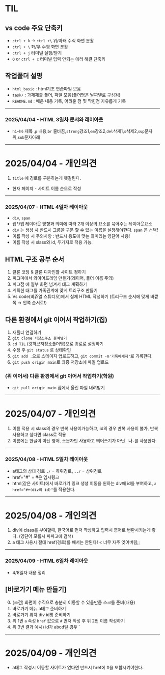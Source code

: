 # TIL
## vs code 주요 단축키
* `ctrl + k` → `ctrl +\` 위/아래 수직 화면 분활
* `ctrl + \` 좌/우 수평 화면 분활
* `ctrl + j` 터미널 실행/닫기
* `Q` or `ctrl + c` 터미널 입력 안되는 에러 해결 단축키
## 작업폴더 설명
* `html_basic` : html기초 연습파일 모음
* `task/` : 과제제출 폴더, 파일 모음(폴더명은 날짜별로 구성됨)
* `README.md` : 배운 내용 기록, 어려운 점 및 막힌점 자유롭게 기록
----
### 2025/04/04 - HTML 3일차 문서와 레이아웃
* `h1~h6` 제목 ,`p` 내용,`br` 줄바꿈,`strong`강조1,`em`강조2,`del`삭제1,`s`삭제2,`sup`문자위,`sub`문자아래
----
# 2025/04/04 - 개인의견 
1. `title` 에 경로를 구분하는게 헷갈린다. 
* 현재 페이지 - 사이트 이름 순으로 작성
----
### 2025/04/07 - HTML 4일차 레이아웃
* `div`, `span`
* 웹*/앱 레이아웃 방향과 의미에 따라 2개 이상의 요소를 묶어주는 레이아웃요소
* `div` 는 생성 시 반드시 그룹을 구분 할 수 있는 이름을 설정해야한다. `span` 은 선택!
* 이름 작성 시 주의사항 : 반드시 용도에 맞는 의미있는 영단어 사용!
* 이름 작성 시 slass와 id, 두가지로 적용 가능.
## HTML 구조 공부 순서
1. 클론 코딩 & 클론 디자인할 사이트 정하기
2. 피그마에서 와이어프레임 만들기(레이어, 폴더 이름 주의)
3. 피그잼 에 일부 화면 넘겨서 태그 계획하기
4. 계획한 태그를 가족관계에 맞게 트리구조 만들기
5. Vs code(비쥬얼 스튜디오)에서 실제 HTML 작성하기 (트리구조 순서에 맞게 바깥쪽 → 안쪽 순서로!)
## 다른 환경에서 git 이어서 작업하기(집)
1. 새폴더 연결하기 
2. `git clone 저장소주소 붙여넣기`
3. `cd TIL` (깃허브저장소폴더명)으로 경로로 설정하기
4. 수정 후 `git status` 로 상태확인
5. `git add .`으로 스테이지 업로드하고, `git commit -m'기록메세지'`로 기록한다.
6. `git push origin main`로 최종 저장소에 파일 업로드
### (위 이어서) 다른 환경에서 git 이어서 작업하기(학원)
* `git pull origin main` 집에서 올린 파일 내려받기
----
# 2025/04/07 - 개인의견
1. 이름 적용 시 slass의 경우 반복 사용이가능하고, id의 경우 반복 사용이 불가, 반복 사용하고 싶다면 class로 적용
2. 이름에는 한글이 아닌 영어, 소문자만 사용하고 띄어쓰기가 아닌 `_`나`-`를 사용한다.
----
### 2025/04/08 - HTML 5일차 레이아웃
* a태그의 상대 경로 `./` = 하위경로, `../` = 상위경로
* href="#" = #은 임시링크
* html(같은 사이트)에서 바로가기 링크 생성 이동을 원하는 div에 id를 부여하고, `a href="#+(div의 id)"`를 적용한다.
----
# 2025/04/08 - 개인의견
1. div에 class를 부여할때, 한국어로 먼저 작성하고 입력시 영어로 변환시키는게 좋다. (영단어 모를시 파파고에 검색)
2. a 태그 사용시 절대 href(경로)를 빼서는 안된다! < 너무 자주 잊어버림;;
----
### 2025/04/09 - HTML 6일차 레이아웃 
* 4/8일자 내용 정리 
## [바로가기 메뉴 만들기]
0. (조건) 화면이 수직으로 충분히 이동할 수 있을만큼 스크롤 준비(내용)
1. 바로가기 메뉴 a태그 준비하기
2. 바로가기 위치 div id명 준비하기
3. 위 1번 `a` 속성 `href` 값으로 `#` 먼저 작성 후 위 2번 이름 작성하기
4. 위 3번 결과 예시) id가 abcd일 경우 `<a href="#abcd"></a>
----
# 2025/04/09 - 개인의견
* a태그 작성시 이동할 사이트가 없다면 반드시 href에 #을 포함시켜야한다.